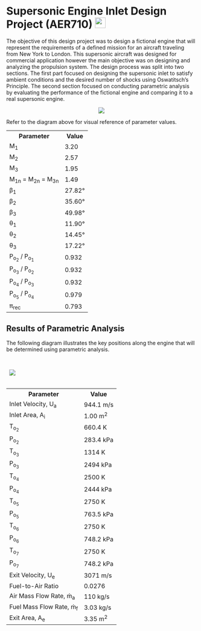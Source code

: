 <div>
  <h1>
    Supersonic Engine Inlet Design Project (AER710)
    <a href="https://www.mathworks.com/products/matlab.html">
      <img src="https://cdn.jsdelivr.net/gh/devicons/devicon@latest/icons/matlab/matlab-original.svg" width="28" />
    </a>
  </h1>
  <p>
    The objective of this design project was to design a fictional engine that will represent the requirements of a defined mission for an aircraft traveling from New York to London. 
    This supersonic aircraft was designed for commercial application however the main objective was on designing and analyzing the propulsion system.
    The design process was split into two sections. The first part focused on designing the supersonic inlet to satisfy ambient conditions and the desired number of shocks using Oswatitsch’s Principle.
    The second section focused on conducting parametric analysis by evaluating the performance of the fictional engine and comparing it to a real supersonic engine. 
  </p>
  <p align="center">
    <img src="https://github.com/AkusChhabra/EngineInletDesign/blob/main/InletRendition.png">
  </p>
  <p>Refer to the diagram above for visual reference of parameter values. </p>
  <table align="center" style="margin: 0px auto;">
      <tr>
      <th>Parameter</th>
      <th>Value</th>
      </tr>
      <tr>
        <td>M<sub>1</sub></td>
        <td>3.20</td>
      </tr>
      <tr>
        <td>M<sub>2</sub></td>
        <td>2.57</td>
      </tr>
      <tr>
        <td>M<sub>3</sub></td>
        <td>1.95</td>
      </tr>
      <tr>
        <td>M<sub>1n</sub> = M<sub>2n</sub> = M<sub>3n</sub></td>
        <td>1.49</td>
      </tr>
      <tr>
        <td>&beta;<sub>1</sub></td>
        <td>27.82&deg;</td>
      </tr>
        <td>&beta;<sub>2</sub></td>
        <td>35.60&deg;</td>
      </tr>
      <tr>
        <td>&beta;<sub>3</sub></td>
        <td>49.98&deg;</td>
      </tr>
      <tr>
        <td>&theta;<sub>1</sub></td>
        <td>11.90&deg;</td>
      </tr>
      <tr>
        <td>&theta;<sub>2</sub></td>
        <td>14.45&deg;</td>
      </tr>
      <tr>
        <td>&theta;<sub>3</sub></td>
        <td>17.22&deg;</td>
      </tr>
      <tr>
        <td>P<sub>o<sub>2</sub></sub> / P<sub>o<sub>1</sub></sub> </td>
        <td>0.932</td>
      </tr>
      <tr>
        <td>P<sub>o<sub>3</sub></sub> / P<sub>o<sub>2</sub></sub> </td>
        <td>0.932</td>
      </tr>
      <tr>
        <td>P<sub>o<sub>4</sub></sub> / P<sub>o<sub>3</sub></sub> </td>
        <td>0.932</td>
      </tr>
      <tr>
        <td>P<sub>o<sub>5</sub></sub> / P<sub>o<sub>4</sub></sub> </td>
        <td>0.979</td>
      </tr>
      <tr>
        <td>&pi;<sub>rec</sub></td>
        <td>0.793</td>
      </tr>
  </table>
  <h2> Results of Parametric Analysis </h2>
  <p>
    The following diagram illustrates the key positions along the engine that will be determined using parametric analysis.
  </p>&nbsp
  <p>
    <a>&nbsp
      <img src="https://github.com/user-attachments/assets/8eee9d03-eba6-4076-8771-444aa7a47e64">
    </a>
  </p>&nbsp
  <table align="center" style="margin: 0px auto;">
      <tr>
      <th>Parameter</th>
      <th>Value</th>
      </tr>
      <tr>
        <td>Inlet Velocity, U<sub>a</sub></td>
        <td>944.1 m/s</td>
      </tr>
      <tr>
        <td>Inlet Area, A<sub>i</sub></td>
        <td>1.00 m<sup>2</sup></td>
      </tr>
      <tr>
        <td>T<sub>o<sub>2</sub></sub></td>
        <td>660.4 K</td>
      </tr>
      <tr>
        <td>P<sub>o<sub>2</sub></sub></td>
        <td>283.4 kPa</td>
      </tr>
      <tr>
        <td>T<sub>o<sub>3</sub></sub></td>
        <td>1314 K</td>
      </tr>
        <td>P<sub>o<sub>3</sub></sub></td>
        <td>2494 kPa</td>
      </tr>
      <tr>
        <td>T<sub>o<sub>4</sub></sub></td>
        <td>2500 K</td>
      </tr>
      <tr>
        <td>P<sub>o<sub>4</sub></sub></td>
        <td>2444 kPa</td>
      </tr>
      <tr>
        <td>T<sub>o<sub>5</sub></sub></td>
        <td>2750 K</td>
      </tr>
      <tr>
        <td>P<sub>o<sub>5</sub></sub></td>
        <td>763.5 kPa</td>
      </tr>
      <tr>
        <td>T<sub>o<sub>6</sub></sub></td>
        <td>2750 K</td>
      </tr>
      <tr>
        <td>P<sub>o<sub>6</sub></sub></td>
        <td>748.2 kPa</td>
      </tr>
      <tr>
        <td>T<sub>o<sub>7</sub></sub></td>
        <td>2750 K</td>
      </tr>
      <tr>
        <td>P<sub>o<sub>7</sub></sub></td>
        <td>748.2 kPa</td>
      </tr>
      <tr>
        <td>Exit Velocity, U<sub>e</sub></td>
        <td>3071 m/s</td>
      </tr>
      <tr>
        <td>Fuel-to-Air Ratio</td>
        <td>0.0276</td>
      </tr>
    <tr>
        <td>Air Mass Flow Rate, ṁ<sub>a</sub></td>
        <td>110 kg/s</td>
      </tr>
    <tr>
        <td>Fuel Mass Flow Rate, ṁ<sub>f</sub></td>
        <td>3.03 kg/s</td>
      </tr>
    <tr>
        <td>Exit Area, A<sub>e</sub></td>
        <td>3.35 m<sup>2</sup></td>
      </tr>
  </table>
</div>
